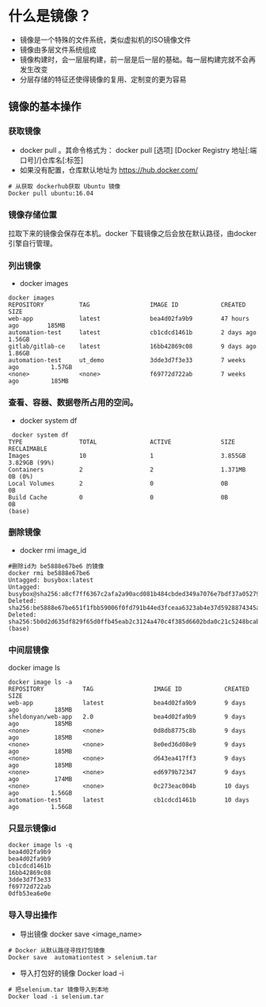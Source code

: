 # 什么是镜像？
- 镜像是一个特殊的文件系统，类似虚拟机的ISO镜像文件
- 镜像由多层文件系统组成
- 镜像构建时，会一层层构建，前一层是后一层的基础。每一层构建完就不会再发生改变
- 分层存储的特征还使得镜像的复用、定制变的更为容易

## 镜像的基本操作
### 获取镜像
- docker pull 。其命令格式为： docker pull [选项] [Docker Registry 地址[:端口号]/]仓库名[:标签]
- 如果没有配置，仓库默认地址为 https://hub.docker.com/
```shell script
# 从获取 dockerhub获取 Ubuntu 镜像
Docker pull ubuntu:16.04
```
### 镜像存储位置
拉取下来的镜像会保存在本机。docker 下载镜像之后会放在默认路径，由docker引擎自行管理。

### 列出镜像
- docker images
```shell script
docker images
REPOSITORY          TAG                 IMAGE ID            CREATED             SIZE
web-app             latest              bea4d02fa9b9        47 hours ago        185MB
automation-test     latest              cb1cdcd1461b        2 days ago          1.56GB
gitlab/gitlab-ce    latest              16bb42869c08        9 days ago          1.86GB
automation-test     ut_demo             3dde3d7f3e33        7 weeks ago         1.57GB
<none>              <none>              f69772d722ab        7 weeks ago         185MB
```

### 查看、容器、数据卷所占用的空间。
- docker system df
```shell script
 docker system df
TYPE                TOTAL               ACTIVE              SIZE                RECLAIMABLE
Images              10                  1                   3.855GB             3.829GB (99%)
Containers          2                   2                   1.371MB             0B (0%)
Local Volumes       2                   0                   0B                  0B
Build Cache         0                   0                   0B                  0B
(base)
```

### 删除镜像
- docker rmi image_id

```shell script
#删除id为 be5888e67be6 的镜像
docker rmi be5888e67be6
Untagged: busybox:latest
Untagged: busybox@sha256:a8cf7ff6367c2afa2a90acd081b484cbded349a7076e7bdf37a05279f276bc12
Deleted: sha256:be5888e67be651f1fbb59006f0fd791b44ed3fceaa6323ab4e37d5928874345a
Deleted: sha256:5b0d2d635df829f65d0ffb45eab2c3124a470c4f385d6602bda0c21c5248bcab
(base)
```

### 中间层镜像
docker image ls
```shell script
docker image ls -a
REPOSITORY           TAG                 IMAGE ID            CREATED             SIZE
web-app              latest              bea4d02fa9b9        9 days ago          185MB
sheldonyan/web-app   2.0                 bea4d02fa9b9        9 days ago          185MB
<none>               <none>              0d8db8775c8b        9 days ago          185MB
<none>               <none>              8e0ed36d08e9        9 days ago          185MB
<none>               <none>              d643ea417ff3        9 days ago          185MB
<none>               <none>              ed6979b72347        9 days ago          174MB
<none>               <none>              0c273eac004b        10 days ago         1.56GB
automation-test      latest              cb1cdcd1461b        10 days ago         1.56GB
```

### 只显示镜像id
```shell script
docker image ls -q
bea4d02fa9b9
bea4d02fa9b9
cb1cdcd1461b
16bb42869c08
3dde3d7f3e33
f69772d722ab
0dfb53ea6e0e
```

### 导入导出操作
- 导出镜像 docker save <image_name> <path>
```shell script
# Docker 从默认路径寻找打包镜像
Docker save  automationtest > selenium.tar
```

- 导入打包好的镜像 Docker load -i <file name>
```shell script
# 把selenium.tar 镜像导入到本地
Docker load -i selenium.tar
```